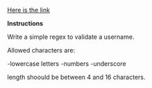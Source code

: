 [Here is the link](www.codewars.com/kata/simple-validation-of-a-username-with-regex)

**Instructions**

Write a simple regex to validate a username.

Allowed characters are:

-lowercase letters -numbers -underscore

length shoould be between 4 and 16 characters. 